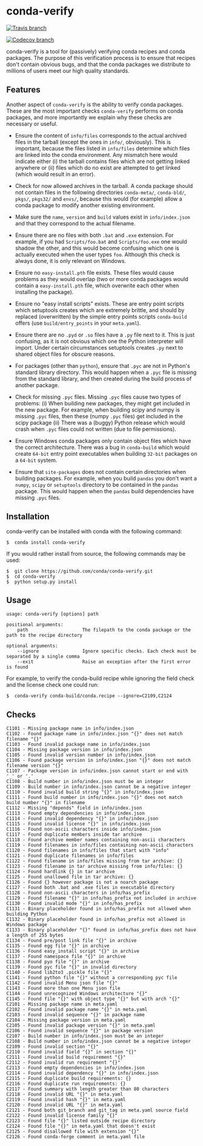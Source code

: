 conda-verify
============

[![Travis branch](https://img.shields.io/travis/conda/conda-verify/master.svg?style=flat-square)](https://travis-ci.org/conda/conda-verify)

[![Codecov branch](https://img.shields.io/codecov/c/github/conda/conda-verify/master.svg)](https://codecov.io/gh/conda/conda-verify)

conda-verify is a tool for (passively) verifying conda recipes and
conda packages. The purpose of this verification process is to ensure that
recipes don't contain obvious bugs, and that the conda packages we distribute
to millions of users meet our high quality standards.

Features
--------

Another aspect of `conda-verify` is the ability to verify conda packages.
These are the most important checks `conda-verify` performs on conda
packages, and more importantly we explain why these checks are necessary
or useful.

  * Ensure the content of `info/files` corresponds to the actual archived
    files in the tarball (except the ones in `info/`, obviously).  This
    is important, because the files listed in `info/files` determine which
    files are linked into the conda environment.  Any mismatch here would
    indicate either (i) the tarball contains files which are not getting
    linked anywhere or (ii) files which do no exist are attempted to get
    linked (which would result in an error).

  * Check for now allowed archives in the tarball.  A conda package should
    not contain files in the following directories `conda-meta/`,
    `conda-bld/`, `pkgs/`, `pkgs32/` and `envs/`, because this would (for
    example) allow a conda package to modify another existing environment.

  * Make sure the `name`, `version` and `build` values exist in
    `info/index.json` and that they correspond to the actual filename.

  * Ensure there are no files with both `.bat` and `.exe` extension.  For
    example, if you had `Scripts/foo.bat` and `Scripts/foo.exe` one would
    shadow the other, and this would become confusing which one is actually
    executed when the user types `foo`.  Although this check is always done,
    it is only relevant on Windows.

  * Ensure no `easy-install.pth` file exists.  These files would cause
    problems as they would overlap (two or more conda packages would
    contain a `easy-install.pth` file, which overwrite each other when
    installing the package).

  * Ensure no "easy install scripts" exists.  These are entry point scripts
    which setuptools creates which are extremely brittle, and should by
    replaced (overwritten) by the simple entry points scripts `conda-build`
    offers (use `build/entry_points` in your `meta.yaml`).

  * Ensure there are no `.pyd` or `.so` files have a `.py` file next to it.
    This is just confusing, as it is not obvious which one the Python
    interpreter will import.  Under certain circumstances setuptools creates
    `.py` next to shared object files for obscure reasons.

  * For packages (other than `python`), ensure that `.pyc` are not in
    Python's standard library directory.  This would happen when a `.pyc` file
    is missing from the standard library, and then created during the
    build process of another package.

  * Check for missing `.pyc` files.  Missing `.pyc` files cause two types of
    problems: (i) When building new packages, they might get included in
    the new package.  For example, when building scipy and numpy is missing
    `.pyc` files, then these (numpy `.pyc` files) get included in the scipy
    package (ii) There was a (buggy) Python release which would crash when
    `.pyc` files could not written (due to file permissions).

  * Ensure Windows conda packages only contain object files which have the
    correct architecture.  There was a bug in `conda-build` which would
    create `64-bit` entry point executables when building `32-bit` packages
    on a `64-bit` system.

  * Ensure that `site-packages` does not contain certain directories when
    building packages.  For example, when you build `pandas` you don't
    want a `numpy`, `scipy` or `setuptools` directory to be contained in
    the `pandas` package.  This would happen when the `pandas` build
    dependencies have missing `.pyc` files.

Installation
------------

conda-verify can be installed with conda with the following command:
```
$  conda install conda-verify
```

If you would rather install from source, the following commands may be used:
```
$  git clone https://github.com/conda/conda-verify.git
$  cd conda-verify
$  python setup.py install
```


Usage
-----

    usage: conda-verify [options] path

    positional arguments:
        path                    The filepath to the conda package or the path to the recipe directory

    optional arguments:
        --ignore                Ignore specific checks. Each check must be separated by a single comma
        --exit                  Raise an exception after the first error is found


For example, to verify the conda-build recipe while ignoring the field check
and the license check one could run:

    $  conda-verify conda-build/conda.recipe --ignore=C2109,C2124


Checks
------

    C1101 - Missing package name in info/index.json
    C1102 - Found package name in info/index.json "{}" does not match filename "{}"
    C1103 - Found invalid package name in info/index.json
    C1104 - Missing package version in info/index.json
    C1105 - Found invalid version number in info/index.json
    C1106 - Found package version in info/index.json "{}" does not match filename version "{}"
    C1107 - Package version in info/index.json cannot start or end with '_' or '.'
    C1108 - Build number in info/index.json must be an integer
    C1109 - Build number in info/index.json cannot be a negative integer
    C1110 - Found invalid build string "{}" in info/index.json
    C1111 - Found build number in info/index.json "{}" does not match build number "{}" in filename
    C1112 - Missing "depends" field in info/index.json
    C1113 - Found empty dependencies in info/index.json
    C1114 - Found invalid dependency "{}" in info/index.json
    C1115 - Found invalid license "{}" in info/index.json
    C1116 - Found non-ascii characters inside info/index.json
    C1117 - Found duplicate members inside tar archive
    C1118 - Found archive member names containing non-ascii characters
    C1119 - Found filenames in info/files containing non-ascii characters
    C1120 - Found filenames in info/files that start with "info"
    C1121 - Found duplicate filenames in info/files
    C1122 - Found filename in info/files missing from tar archive: {}
    C1123 - Found filename in tar archive missing from info/files: {}
    C1124 - Found hardlink {} in tar archive
    C1125 - Found unallowed file in tar archive: {}
    C1126 - Found {} however package is not a noarch package
    C1127 - Found both .bat and .exe files in executable directory
    C1128 - Found non-ascii characters in info/has_prefix
    C1129 - Found filename "{}" in info/has_prefix not included in archive
    C1130 - Found invalid mode "{}" in info/has_prefix
    C1131 - Binary placeholder found in info/has_prefix not allowed when building Python
    C1132 - Binary placeholder found in info/has_prefix not allowed in Windows package
    C1133 - Binary placeholder "{}" found in info/has_prefix does not have a length of 255 bytes
    C1134 - Found pre/post link file "{}" in archive
    C1135 - Found egg file "{}" in archive
    C1136 - Found easy_install script "{}" in archive
    C1137 - Found namespace file "{}" in archive
    C1138 - Found pyo file "{}" in archive
    C1139 - Found pyc file "{}" in invalid directory
    C1140 - Found lib2to3 .pickle file "{}"
    C1141 - Found python file "{}" without a corresponding pyc file
    C1142 - Found invalid Menu json file "{}"
    C1143 - Found more than one Menu json file
    C1144 - Found unrecognized Windows architecture "{}"
    C1145 - Found file "{}" with object type "{}" but with arch "{}"
    C2101 - Missing package name in meta.yaml
    C2102 - Found invalid package name "{}" in meta.yaml
    C2103 - Found invalid sequence "{}" in package name
    C2104 - Missing package version in meta.yaml
    C2105 - Found invalid package version "{}" in meta.yaml
    C2106 - Found invalid sequence "{}" in package version
    C2107 - Build number in info/index.json must be an integer
    C2108 - Build number in info/index.json cannot be a negative integer
    C2109 - Found invalid section "{}"
    C2110 - Found invalid field "{}" in section "{}"
    C2111 - Found invalid build requirement "{}"
    C2112 - Found invalid run requirement "{}"
    C2113 - Found empty dependencies in info/index.json
    C2114 - Found invalid dependency "{}" in info/index.json
    C2115 - Found duplicate build requirements: {}
    C2116 - Found duplicate run requirements: {}
    C2117 - Found summary with length greater than 80 characters
    C2118 - Found invalid URL "{}" in meta.yaml
    C2119 - Found invalid hash "{}" in meta.yaml
    C2120 - Found invalid URL "{}" in meta.yaml
    C2121 - Found both git_branch and git_tag in meta.yaml source field
    C2122 - Found invalid license family "{}"
    C2123 - Found file "{}" listed outside recipe directory
    C2124 - Found file "{}" in meta.yaml that doesn't exist
    C2125 - Found disallowed file with extension "{}"
    C2126 - Found conda-forge comment in meta.yaml file
